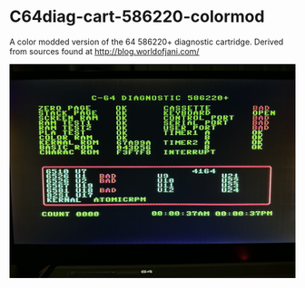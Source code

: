 # C64diag-cart-586220-colormod
A color modded version of the 64 586220+ diagnostic cartridge.
Derived from sources found at http://blog.worldofjani.com/ 

![alt text](https://github.com/AtomicRPM/C64diag-cart-586220-colormod/blob/main/diag586220plus.jpg?raw=true)
